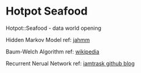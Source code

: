 # Hotpot Seafood
Hotpot::Seafood - data world opening

Hidden Markov Model ref: [jahmm](https://github.com/KommuSoft/jahmm)

Baum-Welch Algorithm ref: [wikipedia](https://en.wikipedia.org/wiki/Baum%E2%80%93Welch_algorithm)

Recurrent Nerual Network ref: [iamtrask github blog](https://iamtrask.github.io/2015/11/15/anyone-can-code-lstm)
